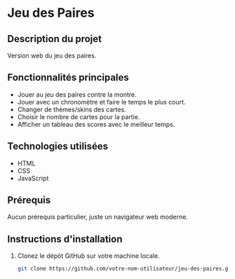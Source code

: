# Jeu des Paires

## Description du projet

Version web du jeu des paires.

## Fonctionnalités principales

- Jouer au jeu des paires contre la montre.
- Jouer avec un chronomètre et faire le temps le plus court.
- Changer de thèmes/skins des cartes.
- Choisir le nombre de cartes pour la partie.
- Afficher un tableau des scores avec le meilleur temps.

## Technologies utilisées

- HTML
- CSS
- JavaScript

## Prérequis

Aucun prérequis particulier, juste un navigateur web moderne.

## Instructions d'installation

1. Clonez le dépôt GitHub sur votre machine locale.

   ```bash
   git clone https://github.com/votre-nom-utilisateur/jeu-des-paires.git
